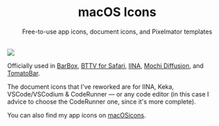 <h1 align="center">macOS Icons</h1>

<p align="center">Free-to-use app icons, document icons, and Pixelmator templates</p>

<br>
<img src="https://user-images.githubusercontent.com/101254295/223488243-17959b0c-d54b-4bec-ab5b-ddd83ea0efb0.png">
<br>

Officially used in [BarBox](https://github.com/MuhammedKpln/barbox), [BTTV for Safari](https://github.com/strumswell/BTTV-for-Safari), [IINA](https://github.com/iina/iina), [Mochi Diffusion](https://github.com/godly-devotion/MochiDiffusion), and [TomatoBar](https://github.com/ivoronin/TomatoBar).

The document icons that I've reworked are for IINA, Keka, VSCode/VSCodium & CodeRunner ― or any code editor (in this case I advice to choose the CodeRunner one, since it's more complete).

You can also find my app icons on <a target="_blank" href="https://macosicons.com/#/u/Zabriskije">macOSicons</a>.
